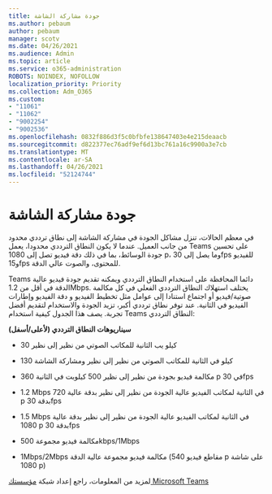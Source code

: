 ```yaml
---
title: جودة مشاركة الشاشة
ms.author: pebaum
author: pebaum
manager: scotv
ms.date: 04/26/2021
ms.audience: Admin
ms.topic: article
ms.service: o365-administration
ROBOTS: NOINDEX, NOFOLLOW
localization_priority: Priority
ms.collection: Adm_O365
ms.custom:
- "11061"
- "11062"
- "9002254"
- "9002536"
ms.openlocfilehash: 0832f886d3f5c0bfbfe138647403e4e215deaacb
ms.sourcegitcommit: d822377ec76adf9ef6d13bc761a16c9900a3e7cb
ms.translationtype: MT
ms.contentlocale: ar-SA
ms.lasthandoff: 04/26/2021
ms.locfileid: "52124744"
---
```

# <a name="screen-sharing-quality"></a>جودة مشاركة الشاشة

في معظم الحالات، تنزل مشاكل الجودة في مشاركة الشاشة إلى نطاق ترددي محدود من جانب العميل.  عندما لا يكون النطاق الترددي محدودا، يعمل Teams على تحسين جودة الوسائط، بما في ذلك دقة فيديو تصل إلى 1080 p، وما يصل إلى 30fps للفيديو و15fps للمحتوى، والصوت عالي الدقة.

Teams دائما المحافظة على استخدام النطاق الترددي ويمكنه تقديم جودة فيديو عالية الدقة في أقل من 1.2Mbps. يختلف استهلاك النطاق الترددي الفعلي في كل مكالمة صوتية/فيديو أو اجتماع استنادا إلى عوامل مثل تخطيط الفيديو و دقة الفيديو وإطارات الفيديو في الثانية. عند توفر نطاق ترددي أكبر، تزيد الجودة والاستخدام لتقديم أفضل تجربة. يصف هذا الجدول كيفية استخدام Teams النطاق الترددي:

**سيناريوهات النطاق الترددي (لأعلى/أسفل)**

- 30 كيلو يب الثانية للمكاتب الصوتي من نظير إلى نظير

- 130 كيلو في الثانية للمكاتب الصوتي من نظير إلى نظير ومشاركة الشاشة

- مكالمة فيديو بجودة من نظير إلى نظير 500 كيلوبت في الثانية 360 p في 30fps

- 1.2 Mbps في الثانية لمكاتب الفيديو عالية الجودة من نظير إلى نظير بدقة عالية 720 p بدقة 30fps

- 1.5 Mbps في الثانية لمكاتب الفيديو عالية الجودة من نظير إلى نظير بدقة عالية 1080 p بدقة 30fps

- مكالمة فيديو مجموعة 500kbps/1Mbps

- 1Mbps/2Mbps مكالمة فيديو مجموعة عالية الدقة (مقاطع فيديو 540 p على شاشة 1080 p)

لمزيد من المعلومات، راجع إعداد شبكة [مؤسستك Microsoft Teams](https://docs.microsoft.com/microsoftteams/prepare-network#bandwidth-requirements)